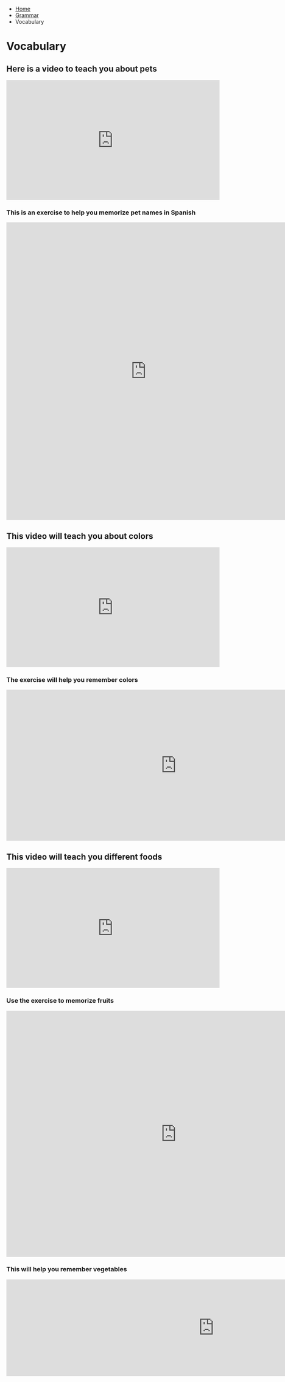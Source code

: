 <ul class="breadcrumb">
  <li><a href="https://161138651.github.io/Spanish-101/index.html">Home</a></li>
  <li><a href="pag2.html">Grammar</a></li>
  <li>Vocabulary</li>
  </ul>
  
  <h1> Vocabulary </h1>
  <h2> Here is a video to teach you about pets</h2>
  <iframe width="560" height="315" src="https://www.youtube.com/embed/nhWNp1FlPlg" frameborder="0" gesture="media" allowfullscreen></iframe>
  <h3> This is an exercise to help you memorize pet names in Spanish </h3>
  <iframe src="https://h5p.org/h5p/embed/168271" width="733" height="782" frameborder="0" allowfullscreen="allowfullscreen"></iframe><script src="https://h5p.org/sites/all/modules/h5p/library/js/h5p-resizer.js" charset="UTF-8"></script>

<h2>This video will teach you about colors </h2>
<iframe width="560" height="315" src="https://www.youtube.com/embed/SKd0my7gRKU" frameborder="0" allow="autoplay; encrypted-media" allowfullscreen></iframe>
<h3> The exercise will help you remember colors</h3>
<iframe src="https://h5p.org/h5p/embed/168319" width="892" height="397" frameborder="0" allowfullscreen="allowfullscreen"></iframe><script src="https://h5p.org/sites/all/modules/h5p/library/js/h5p-resizer.js" charset="UTF-8"></script>

<h2>This video will teach you different foods</h2>
<iframe width="560" height="315" src="https://www.youtube.com/embed/1pEBqmMDAYY" frameborder="0" allow="autoplay; encrypted-media" allowfullscreen></iframe>
<h3>Use the exercise to memorize fruits</h3>
<iframe src="https://h5p.org/h5p/embed/168301" width="892" height="647" frameborder="0" allowfullscreen="allowfullscreen"></iframe><script src="https://h5p.org/sites/all/modules/h5p/library/js/h5p-resizer.js" charset="UTF-8"></script>
<h3> This will help you remember vegetables</h3>

  
<iframe src="https://h5p.org/h5p/embed/136166" width="1090" height="254" frameborder="0" allowfullscreen="allowfullscreen"></iframe><script src="https://h5p.org/sites/all/modules/h5p/library/js/h5p-resizer.js" charset="UTF-8"></script>
